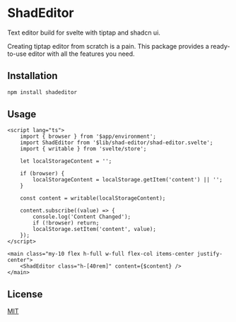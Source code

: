# ShadEditor

Text editor build for svelte with tiptap and shadcn ui.

Creating tiptap editor from scratch is a pain. This package provides a ready-to-use editor with all the features you need.

## Installation

```bash
npm install shadeditor
```

## Usage

```svelte
<script lang="ts">
	import { browser } from '$app/environment';
	import ShadEditor from '$lib/shad-editor/shad-editor.svelte';
	import { writable } from 'svelte/store';

	let localStorageContent = '';

	if (browser) {
		localStorageContent = localStorage.getItem('content') || '';
	}

	const content = writable(localStorageContent);

	content.subscribe((value) => {
		console.log('Content Changed');
		if (!browser) return;
		localStorage.setItem('content', value);
	});
</script>

<main class="my-10 flex h-full w-full flex-col items-center justify-center">
	<ShadEditor class="h-[40rem]" content={$content} />
</main>
```

## License

[MIT](LICENSE)
